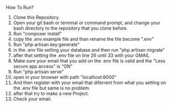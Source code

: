 How To Run?
1. Clone this Repository.
2. Open your git bash or terminal or command prompt, and change your bash directory to the repository that you clone before.
3. Run "composer install"
4. copy the .env.example file and than rename the file become ".env"
5. Run "php artisan key:generate"
6. in the .env file setting your database and then run "php artisan migrate"
7. after that setting the .env file on line 26 until 33 with your GMAIL
8. Make sure your email that you add on the .env file is valid and the "Less secure app access" is "ON"
9. Run "php artisan serve"
10. open in your browser with path "localhost:8000"
11. And then register with your email that diferrent from what you setting on the .env file but same is no problem.
12. after that try to make a new Project.
13. Check your email.
